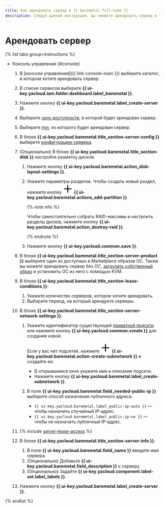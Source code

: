 ```yaml
---
title: Как арендовать сервер в {{ baremetal-full-name }}
description: Следуя данной инструкции, вы сможете арендовать сервер в {{ baremetal-full-name }}.
---
```


# Арендовать сервер

{% list tabs group=instructions %}

- Консоль управления {#console}

  1. В [консоли управления]({{ link-console-main }}) выберите каталог, в котором хотите арендовать сервер.
  1. В списке сервисов выберите **{{ ui-key.yacloud.iam.folder.dashboard.label_baremetal }}**.
  1. Нажмите кнопку **{{ ui-key.yacloud.baremetal.label_create-server }}**.
  1. Выберите [зону доступности](../../../overview/concepts/geo-scope.md), в которой будет арендован сервер.
  1. Выберите [пул](../../concepts/servers.md#server-pools), из которого будет арендован сервер.
  1. В блоке **{{ ui-key.yacloud.baremetal.title_section-server-config }}** выберите [конфигурацию сервера](../../concepts/server-configurations.md).
  1. (Опционально) В блоке **{{ ui-key.yacloud.baremetal.title_section-disk }}** настройте разметку дисков:

        1. Нажмите кнопку **{{ ui-key.yacloud.baremetal.action_disk-layout-settings }}**.
        1. Укажите параметры разделов. Чтобы создать новый раздел, нажмите кнопку ![icon](../../../_assets/console-icons/plus.svg) **{{ ui-key.yacloud.baremetal.actions_add-partition }}**.

           {% note info %}

           Чтобы самостоятельно собрать RAID-массивы и настроить разделы дисков, нажмите кнопку **{{ ui-key.yacloud.baremetal.action_destroy-raid }}**.

           {% endnote %}

        1. Нажмите кнопку **{{ ui-key.yacloud.common.save }}**.
  
  1. В блоке **{{ ui-key.yacloud.baremetal.title_section-server-product }}** выберите один из доступных в Marketplace образов ОС. Также вы можете арендовать сервер без ОС, [загрузить собственный образ](../image-upload.md) и установить ОС из него с помощью KVM.
  1. В блоке **{{ ui-key.yacloud.baremetal.title_section-lease-conditions }}**:

     1. Укажите количество серверов, которое хотите арендовать.
     1. Выберите период, на который арендуете серверы.
  
  1. В блоке **{{ ui-key.yacloud.baremetal.title_section-server-network-settings }}**:

     1. Укажите идентификатор существующей [приватной подсети](../../concepts/network.md#private-subnet) или нажмите кнопку **{{ ui-key.yacloud.common.create }}** для создания новой.

        Если у вас нет подсетей, нажмите ![image](../../../_assets/console-icons/plus.svg) **{{ ui-key.yacloud.baremetal.action-create-subnetwork }}** и создайте ее:

        * В открывшемся окне укажите имя и описание подсети.
        * Нажмите кнопку **{{ ui-key.yacloud.baremetal.label_create-subnetwork }}**.

     1. В поле **{{ ui-key.yacloud.baremetal.field_needed-public-ip }}** выберите способ назначения публичного адреса:

        * `{{ ui-key.yacloud.baremetal.label_public-ip-auto }}` — чтобы назначить случайный IP-адрес.
        * `{{ ui-key.yacloud.baremetal.label_public-ip-no }}` — чтобы не назначать публичный IP-адрес.

  1. {% include [server-lease-access](../../../_includes/baremetal/server-lease-access.md) %}
  1. В блоке **{{ ui-key.yacloud.baremetal.title_section-server-info }}**:

     1. В поле **{{ ui-key.yacloud.baremetal.field_name }}** введите имя сервера.
     1. (Опционально) Добавьте **{{ ui-key.yacloud.baremetal.field_description }}** к серверу.
     1. (Опционально) Задайте **{{ ui-key.yacloud.component.label-set.label_labels }}**.
  
  1. Нажмите кнопку **{{ ui-key.yacloud.baremetal.label_create-server }}**.

{% endlist %}
